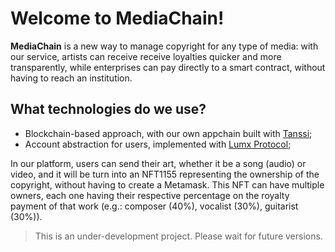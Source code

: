 # Welcome to MediaChain!

**MediaChain** is a new way to manage copyright for any type of media: with our service, artists can receive receive loyalties quicker and more transparently, while enterprises can pay directly to a smart contract, without having to reach an institution.

## What technologies do we use?

- Blockchain-based approach, with our own appchain built with [Tanssi](https://www.tanssi.network/testnet-campaign);
- Account abstraction for users, implemented with [Lumx Protocol](https://docs.lumx.io/get-started/introduction);


In our platform, users can send their art, whether it be a song (audio) or video, and it will be turn into an NFT1155 representing the ownership of the copyright, without having to create a Metamask. This NFT can have multiple owners, each one having their respective percentage on the royalty payment of that work (e.g.: composer (40%), vocalist (30%), guitarist (30%)). 


> This is an under-development project. Please wait for future versions.

